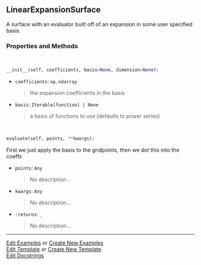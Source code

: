 ## <a id="McUtils.Zachary.Surfaces.BaseSurface.LinearExpansionSurface">LinearExpansionSurface</a>
A surface with an evaluator built off of an expansion in some user specified basis

### Properties and Methods
<a id="McUtils.Zachary.Surfaces.BaseSurface.LinearExpansionSurface.__init__" class="docs-object-method">&nbsp;</a>
```python
__init__(self, coefficients, basis=None, dimension=None): 
```

- `coefficients`: `np.ndarray`
    >the expansion coefficients in the basis
- `basis`: `Iterable[function] | None`
    >a basis of functions to use (defaults to power series)

<a id="McUtils.Zachary.Surfaces.BaseSurface.LinearExpansionSurface.evaluate" class="docs-object-method">&nbsp;</a>
```python
evaluate(self, points, **kwargs): 
```
First we just apply the basis to the gridpoints, then we dot this into the coeffs
- `points`: `Any`
    >No description...
- `kwargs`: `Any`
    >No description...
- `:returns`: `_`
    >No description...





___

[Edit Examples](https://github.com/McCoyGroup/McUtils/edit/edit/ci/examples/ci/docs/McUtils/Zachary/Surfaces/BaseSurface/LinearExpansionSurface.md) or 
[Create New Examples](https://github.com/McCoyGroup/McUtils/new/edit/?filename=ci/examples/ci/docs/McUtils/Zachary/Surfaces/BaseSurface/LinearExpansionSurface.md) <br/>
[Edit Template](https://github.com/McCoyGroup/McUtils/edit/edit/ci/docs/ci/docs/McUtils/Zachary/Surfaces/BaseSurface/LinearExpansionSurface.md) or 
[Create New Template](https://github.com/McCoyGroup/McUtils/new/edit/?filename=ci/docs/templates/ci/docs/McUtils/Zachary/Surfaces/BaseSurface/LinearExpansionSurface.md) <br/>
[Edit Docstrings](https://github.com/McCoyGroup/McUtils/edit/edit/McUtils/Zachary/Surfaces/BaseSurface.py?message=Update%20Docs)